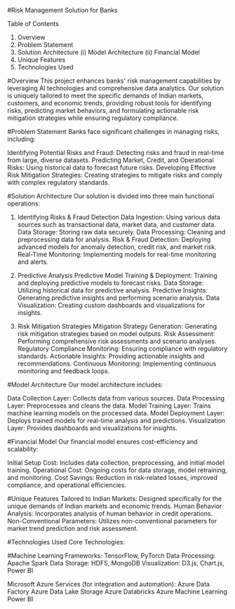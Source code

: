 #Risk Management Solution for Banks

Table of Contents
1. Overview
2. Problem Statement
3. Solution Architecture
            (i) Model Architecture
            (ii) Financial Model
4. Unique Features
5. Technologies Used


#Overview
This project enhances banks' risk management capabilities by leveraging AI technologies and comprehensive data analytics. Our solution is uniquely tailored to meet the specific demands of Indian markets, customers, and economic trends, providing robust tools for identifying risks, predicting market behaviors, and formulating actionable risk mitigation strategies while ensuring regulatory compliance.

#Problem Statement
Banks face significant challenges in managing risks, including:

Identifying Potential Risks and Fraud: Detecting risks and fraud in real-time from large, diverse datasets.
Predicting Market, Credit, and Operational Risks: Using historical data to forecast future risks.
Developing Effective Risk Mitigation Strategies: Creating strategies to mitigate risks and comply with complex regulatory standards.

#Solution Architecture
Our solution is divided into three main functional operations:

1. Identifying Risks & Fraud Detection
Data Ingestion: Using various data sources such as transactional data, market data, and customer data.
Data Storage: Storing raw data securely.
Data Processing: Cleaning and preprocessing data for analysis.
Risk & Fraud Detection: Deploying advanced models for anomaly detection, credit risk, and market risk.
Real-Time Monitoring: Implementing models for real-time monitoring and alerts.

2. Predictive Analysis
Predictive Model Training & Deployment: Training and deploying predictive models to forecast risks.
Data Storage: Utilizing historical data for predictive analysis.
Predictive Insights: Generating predictive insights and performing scenario analysis.
Data Visualization: Creating custom dashboards and visualizations for insights.

3. Risk Mitigation Strategies
Mitigation Strategy Generation: Generating risk mitigation strategies based on model outputs.
Risk Assessment: Performing comprehensive risk assessments and scenario analyses.
Regulatory Compliance Monitoring: Ensuring compliance with regulatory standards.
Actionable Insights: Providing actionable insights and recommendations.
Continuous Monitoring: Implementing continuous monitoring and feedback loops.

#Model Architecture
Our model architecture includes:

Data Collection Layer: Collects data from various sources.
Data Processing Layer: Preprocesses and cleans the data.
Model Training Layer: Trains machine learning models on the processed data.
Model Deployment Layer: Deploys trained models for real-time analysis and predictions.
Visualization Layer: Provides dashboards and visualizations for insights.

#Financial Model
Our financial model ensures cost-efficiency and scalability:

Initial Setup Cost: Includes data collection, preprocessing, and initial model training.
Operational Cost: Ongoing costs for data storage, model retraining, and monitoring.
Cost Savings: Reduction in risk-related losses, improved compliance, and operational efficiencies.

#Unique Features
Tailored to Indian Markets: Designed specifically for the unique demands of Indian markets and economic trends.
Human Behavior Analysis: Incorporates analysis of human behavior in credit operations.
Non-Conventional Parameters: Utilizes non-conventional parameters for market trend prediction and risk assessment.

#Technologies Used
Core Technologies:

#Machine Learning Frameworks: 
TensorFlow, PyTorch
Data Processing: Apache Spark
Data Storage: HDFS, MongoDB
Visualization: D3.js, Chart.js, Power BI

Microsoft Azure Services (for integration and automation):
Azure Data Factory
Azure Data Lake Storage
Azure Databricks
Azure Machine Learning
Power BI
